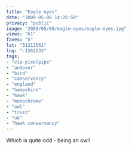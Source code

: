 ```yaml
---
title: "Eagle eyes"
date: "2009-05-08 14:20:58"
privacy: "public"
image: "2009/05/08/eagle-eyes/eagle-eyes.jpg"
views: "61"
faves: "5"
lat: "51211561"
lng: "-1562633"
tags:
- "via-pixelpipe"
- "andover"
- "bird"
- "conservancy"
- "england"
- "hampshire"
- "hawk"
- "monochrome"
- "owl"
- "trust"
- "uk"
- "hawk conservancy"
---
```

Which is quite odd - being an owl!<a href="/photos/2009/05/08/eagle-eyes"></a>
